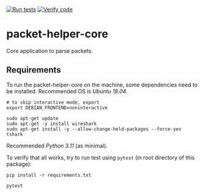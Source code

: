 [![Run tests](https://github.com/PacketHelper/packet-helper-core/actions/workflows/pytest.yml/badge.svg?branch=main)](https://github.com/PacketHelper/packet-helper-core/actions/workflows/pytest.yml)
[![Verify code](https://github.com/PacketHelper/packet-helper-core/actions/workflows/verify_code.yml/badge.svg)](https://github.com/PacketHelper/packet-helper-core/actions/workflows/verify_code.yml)

# packet-helper-core
Core application to parse packets. 

## Requirements
To run the packet-helper-core on the machine, some dependencies need to be installed. 
Recommended OS is *Ubuntu 18.04*.

```text
# to skip interactive mode, export 
export DEBIAN_FRONTEND=noninteractive

sudo apt-get update
sudo apt-get -y install wireshark
sudo apt-get install -y --allow-change-held-packages --force-yes tshark
```

Recommended *Python 3.11* (as minimal). 

To verify that all works, try to run test using `pytest` (in root directory of this package):

```text
pip install -r requirements.txt

pytest 
```